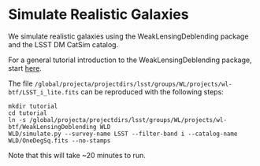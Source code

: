 # Simulate Realistic Galaxies

We simulate realistic galaxies using the WeakLensingDeblending package and the LSST DM CatSim catalog.

For a general tutorial introduction to the WeakLensingDeblending package, start [here](http://weaklensingdeblending.readthedocs.io/en/latest/quickstart.html).

The file `/global/projecta/projectdirs/lsst/groups/WL/projects/wl-btf/LSST_i_lite.fits` can be reproduced with the following steps:
```
mkdir tutorial
cd tutorial
ln -s /global/projecta/projectdirs/lsst/groups/WL/projects/wl-btf/WeakLensingDeblending WLD
WLD/simulate.py --survey-name LSST --filter-band i --catalog-name WLD/OneDegSq.fits --no-stamps
```
Note that this will take ~20 minutes to run.

